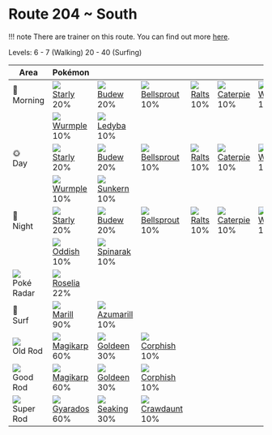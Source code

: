 # Route 204 ~ South

!!! note
    There are trainer on this route. You can find out more [here](../../trainer_pokemon/route_204__south/).

Levels: 6 - 7 (Walking) 20 - 40 (Surfing)

Area                           | Pokémon                           | &nbsp;                            | &nbsp;                            | &nbsp;                            | &nbsp;                            | &nbsp;
---                            | ---                               | ---                               | ---                               | ---                               | ---                               | ---
🌅<br>Morning                   | ![][396]<br> [Starly]<br> 20%    | ![][406]<br> [Budew]<br> 20%     | ![][069]<br> [Bellsprout]<br> 10%| ![][280]<br> [Ralts]<br> 10%     | ![][010]<br> [Caterpie]<br> 10%  | ![][013]<br> [Weedle]<br> 10%
&nbsp;                         | ![][265]<br> [Wurmple]<br> 10%   | ![][165]<br> [Ledyba]<br> 10%
🌞<br>Day                       | ![][396]<br> [Starly]<br> 20%    | ![][406]<br> [Budew]<br> 20%     | ![][069]<br> [Bellsprout]<br> 10%| ![][280]<br> [Ralts]<br> 10%     | ![][010]<br> [Caterpie]<br> 10%  | ![][013]<br> [Weedle]<br> 10%
&nbsp;                         | ![][265]<br> [Wurmple]<br> 10%   | ![][191]<br> [Sunkern]<br> 10%
🌙<br>Night                     | ![][396]<br> [Starly]<br> 20%    | ![][406]<br> [Budew]<br> 20%     | ![][069]<br> [Bellsprout]<br> 10%| ![][280]<br> [Ralts]<br> 10%     | ![][010]<br> [Caterpie]<br> 10%  | ![][013]<br> [Weedle]<br> 10%
&nbsp;                         | ![][043]<br> [Oddish]<br> 10%    | ![][167]<br> [Spinarak]<br> 10%
![][poke-radar]<br> Poké Radar | ![][315]<br> [Roselia]<br> 22%
🌊<br> Surf                     | ![][183]<br> [Marill]<br> 90%    | ![][184]<br> [Azumarill]<br> 10%
![][old-rod]<br> Old Rod       | ![][129]<br> [Magikarp]<br> 60%  | ![][118]<br> [Goldeen]<br> 30%   | ![][341]<br> [Corphish]<br> 10%
![][good-rod]<br> Good Rod     | ![][129]<br> [Magikarp]<br> 60%  | ![][118]<br> [Goldeen]<br> 30%   | ![][341]<br> [Corphish]<br> 10%
![][super-rod]<br> Super Rod   | ![][130]<br> [Gyarados]<br> 60%  | ![][119]<br> [Seaking]<br> 30%   | ![][342]<br> [Crawdaunt]<br> 10%


[Caterpie]: ../../pokemon_changes/010/
[Weedle]: ../../pokemon_changes/013/
[Oddish]: ../../pokemon_changes/043/
[Bellsprout]: ../../pokemon_changes/069/
[Goldeen]: ../../pokemon_changes/118/
[Seaking]: ../../pokemon_changes/119/
[Magikarp]: ../../pokemon_changes/129/
[Gyarados]: ../../pokemon_changes/130/
[Ledyba]: ../../pokemon_changes/165/
[Spinarak]: ../../pokemon_changes/167/
[Marill]: ../../pokemon_changes/183/
[Azumarill]: ../../pokemon_changes/184/
[Sunkern]: ../../pokemon_changes/191/
[Wurmple]: ../../pokemon_changes/265/
[Ralts]: ../../pokemon_changes/280/
[Roselia]: ../../pokemon_changes/315/
[Corphish]: ../../pokemon_changes/341/
[Crawdaunt]: ../../pokemon_changes/342/
[Starly]: ../../pokemon_changes/396/
[Budew]: ../../pokemon_changes/406/
[good-rod]: ../img/items/good-rod.png
[old-rod]: ../img/items/old-rod.png
[poke-radar]: ../img/items/poke-radar.png
[super-rod]: ../img/items/super-rod.png
[010]: ../img/pokemon/010.png
[013]: ../img/pokemon/013.png
[043]: ../img/pokemon/043.png
[069]: ../img/pokemon/069.png
[118]: ../img/pokemon/118.png
[119]: ../img/pokemon/119.png
[129]: ../img/pokemon/129.png
[130]: ../img/pokemon/130.png
[165]: ../img/pokemon/165.png
[167]: ../img/pokemon/167.png
[183]: ../img/pokemon/183.png
[184]: ../img/pokemon/184.png
[191]: ../img/pokemon/191.png
[265]: ../img/pokemon/265.png
[280]: ../img/pokemon/280.png
[315]: ../img/pokemon/315.png
[341]: ../img/pokemon/341.png
[342]: ../img/pokemon/342.png
[396]: ../img/pokemon/396.png
[406]: ../img/pokemon/406.png
